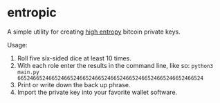 entropic
========

A simple utility for creating [high entropy](http://www.contravex.com/2014/03/14/on-making-high-entropy-bitcoin-paper-wallets/) bitcoin private keys.

Usage:

1. Roll five six-sided dice at least 10 times.
2. With each role enter the results in the command line, like so: 
<code>python3 main.py 665246652466524665246652466524665246652466524665246652466524</code>
3. Print or write down the back up phrase.
4. Import the private key into your favorite wallet software.
